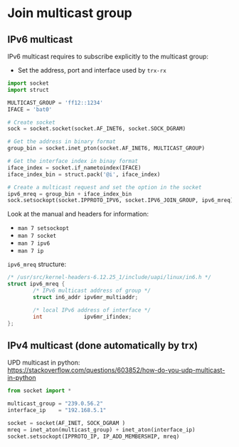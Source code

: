 # Join multicast group

## IPv6 multicast

IPv6 multicast requires to subscribe explicitly to the multicast group:

- Set the address, port and interface used by `trx-rx`

```python
import socket
import struct

MULTICAST_GROUP = 'ff12::1234'
IFACE = 'bat0'

# Create socket
sock = socket.socket(socket.AF_INET6, socket.SOCK_DGRAM)

# Get the address in binary format
group_bin = socket.inet_pton(socket.AF_INET6, MULTICAST_GROUP)

# Get the interface index in binay format
iface_index = socket.if_nametoindex(IFACE)
iface_index_bin = struct.pack('@i', iface_index)

# Create a multicast request and set the option in the socket
ipv6_mreq = group_bin + iface_index_bin
sock.setsockopt(socket.IPPROTO_IPV6, socket.IPV6_JOIN_GROUP, ipv6_mreq)
```

Look at the manual and headers for information:

- `man 7 setsockopt`
- `man 7 socket`
- `man 7 ipv6`
- `man 7 ip`

`ipv6_mreq` structure:

```c
/* /usr/src/kernel-headers-6.12.25_1/include/uapi/linux/in6.h */
struct ipv6_mreq {
        /* IPv6 multicast address of group */
        struct in6_addr ipv6mr_multiaddr;

        /* local IPv6 address of interface */
        int             ipv6mr_ifindex;
};
```

## IPv4 multicast (done automatically by trx)

UPD multicast in python: <https://stackoverflow.com/questions/603852/how-do-you-udp-multicast-in-python>

```python
from socket import *

multicast_group = "239.0.56.2"
interface_ip    = "192.168.5.1"

socket = socket(AF_INET, SOCK_DGRAM )
mreq = inet_aton(multicast_group) + inet_aton(interface_ip)
socket.setsockopt(IPPROTO_IP, IP_ADD_MEMBERSHIP, mreq)
```
